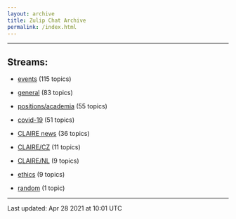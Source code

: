 ```yaml
---
layout: archive
title: Zulip Chat Archive
permalink: /index.html
---
```


---

## Streams:

* [events](stream/201207-events/index.html) (115 topics)

* [general](stream/201199-general/index.html) (83 topics)

* [positions/academia](stream/203258-positions/academia/index.html) (55 topics)

* [covid-19](stream/226112-covid-19/index.html) (51 topics)

* [CLAIRE news](stream/201957-CLAIRE-news/index.html) (36 topics)

* [CLAIRE/CZ](stream/203399-CLAIRE/CZ/index.html) (11 topics)

* [CLAIRE/NL](stream/203255-CLAIRE/NL/index.html) (9 topics)

* [ethics](stream/228366-ethics/index.html) (9 topics)

* [random](stream/202125-random/index.html) (1 topic)

<hr><p>Last updated: Apr 28 2021 at 10:01 UTC</p>